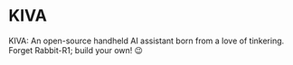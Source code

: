 # KIVA
KIVA: An open-source handheld AI assistant born from a love of tinkering. Forget Rabbit-R1; build your own! 😉
